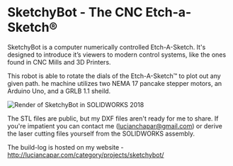 # SketchyBot - The CNC Etch-a-Sketch®
SketchyBot is a computer numerically controlled Etch-A-Sketch. It's designed to introduce it’s viewers to modern control systems, like the ones found in CNC Mills and 3D Printers. 

This robot is able to rotate the dials of the Etch-A-Sketch™ to plot out any given path. he machine utilizes two NEMA 17 pancake stepper motors, an Arduino Uno, and a GRLB 1.1 sheild.

![Render of SketchyBot in SOLIDWORKS 2018](https://github.com/lucian151/SketchyBot---The-CNC-Etch-a-Sketch-/blob/master/FinalRender.png?raw=true)

The STL files are public, but my DXF files aren't ready for me to share. If you're impatient you can contact me (lucianchapar@gmail.com) or derive the laser cutting files yourself from the SOLIDWORKS assembly.

The build-log is hosted on my website - http://luciancapar.com/category/projects/sketchybot/
